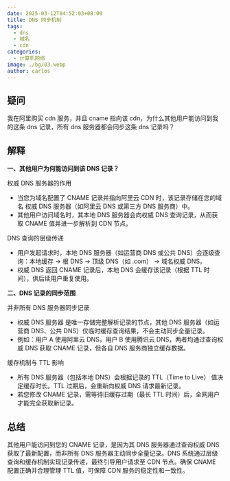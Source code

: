 ```yaml
---
date: 2025-03-12T04:52:03+08:00
title: DNS 同步机制
tags:
  - dns
  - 域名
  - cdn
categories:
  - 计算机网络
image: ./bg/03.webp
author: carlos
---
```


## 疑问

我在阿里购买 cdn 服务，并且 cname 指向该 cdn，为什么其他用户能访问到我的这条 dns 记录，所有 dns 服务器都会同步这条 dns 记录吗？

## 解释

**一、其他用户为何能访问到该 DNS 记录？**

权威 DNS 服务器的作用

- 当您为域名配置了 CNAME 记录并指向阿里云 CDN 时，该记录存储在您的域名 ‌权威 DNS 服务器‌（如阿里云 DNS 或第三方 DNS 服务商）中‌。
- 其他用户访问域名时，其本地 DNS 服务器会向权威 DNS 查询记录，从而获取 CNAME 值并进一步解析到 CDN 节点‌。

DNS 查询的层级传递

- 用户发起请求时，本地 DNS 服务器（如运营商 DNS 或公共 DNS）会逐级查询：本地缓存 → 根 DNS → 顶级 DNS（如 .com） → 域名权威 DNS‌。
- 权威 DNS 返回 CNAME 记录后，本地 DNS 会缓存该记录（根据 TTL 时间），供后续用户重复使用‌。

**二、DNS 记录的同步范围**

并非所有 DNS 服务器同步记录

- ‌权威 DNS 服务器‌ 是唯一存储完整解析记录的节点，其他 DNS 服务器（如运营商 DNS、公共 DNS）仅临时缓存查询结果，不会主动同步全量记录‌。
- 例如：用户 A 使用阿里云 DNS，用户 B 使用腾讯云 DNS，两者均通过查询权威 DNS 获取 CNAME 记录，但各自 DNS 服务商独立缓存数据‌。

缓存机制与 TTL 影响

- 所有 DNS 服务器（包括本地 DNS）会根据记录的 ‌TTL（Time to Live）‌ 值决定缓存时长。TTL 过期后，会重新向权威 DNS 请求最新记录‌。
- 若您修改 CNAME 记录，需等待旧缓存过期（最长 TTL 时间）后，全网用户才能完全获取新记录‌。

## 总结

其他用户能访问到您的 CNAME 记录，是因为其 DNS 服务器通过查询权威 DNS 获取了最新配置，而非所有 DNS 服务器主动同步全量记录。DNS 系统通过层级查询和缓存机制实现记录传递，最终引导用户请求至 CDN 节点。确保 CNAME 配置正确并合理管理 TTL 值，可保障 CDN 服务的稳定性和一致性‌。